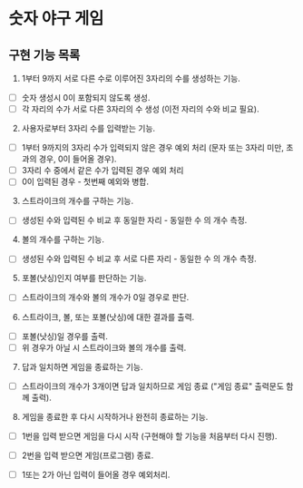 # 숫자 야구 게임
## 구현 기능 목록
1) 1부터 9까지 서로 다른 수로 이루어진 3자리의 수를 생성하는 기능.
- [ ] 숫자 생성시 0이 포함되지 않도록 생성.
- [ ] 각 자리의 수가 서로 다른 3자리의 수 생성 (이전 자리의 수와 비교 필요).

2) 사용자로부터 3자리 수를 입력받는 기능.
- [ ] 1부터 9까지의 3자리 수가 입력되지 않은 경우 예외 처리 (문자 또는 3자리 미만, 초과의 경우, 0이 들어올 경우).
- [ ] 3자리 수 중에서 같은 수가 입력된 경우 예외 처리
- [ ] 0이 입력된 경우 - 첫번째 예외와 병합.

3)  스트라이크의 개수를 구하는 기능.
- [ ] 생성된 수와 입력된 수 비교 후 동일한 자리 - 동일한 수 의 개수 측정.

4) 볼의 개수를 구하는 기능.
- [ ] 생성된 수와 입력된 수 비교 후 서로 다른 자리 - 동일한 수 의 개수 측정.

5) 포볼(낫싱)인지 여부를 판단하는 기능.
- [ ] 스트라이크의 개수와 볼의 개수가 0일 경우로 판단.

6) 스트라이크, 볼, 또는 포볼(낫싱)에 대한 결과를 출력.
- [ ] 포볼(낫싱)일 경우를 출력.
- [ ] 위 경우가 아닐 시 스트라이크와 볼의 개수를 출력.

7) 답과 일치하면 게임을 종료하는 기능.
- [ ] 스트라이크의 개수가 3개이면 답과 일치하므로 게임 종료 ("게임 종료" 출력문도 함께 출력).

8) 게임을 종료한 후 다시 시작하거나 완전히 종료하는 기능.
- [ ] 1번을 입력 받으면 게임을 다시 시작 (구현해야 할 기능을 처음부터 다시 진행).
- [ ] 2번을 입력 받으면 게임(프로그램) 종료.
- [ ] 1또는 2가 아닌 입력이 들어올 경우 예외처리.

